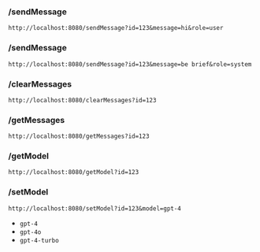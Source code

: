 ### /sendMessage
`http://localhost:8080/sendMessage?id=123&message=hi&role=user`

### /sendMessage
`http://localhost:8080/sendMessage?id=123&message=be brief&role=system`

### /clearMessages
`http://localhost:8080/clearMessages?id=123`

### /getMessages
`http://localhost:8080/getMessages?id=123`

### /getModel
`http://localhost:8080/getModel?id=123`

### /setModel
`http://localhost:8080/setModel?id=123&model=gpt-4`
- `gpt-4`
- `gpt-4o`
- `gpt-4-turbo`